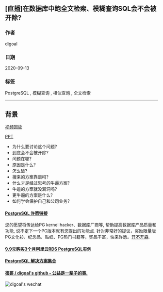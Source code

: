 ## [直播]在数据库中跑全文检索、模糊查询SQL会不会被开除?        
        
### 作者        
digoal        
        
### 日期        
2020-09-13        
        
### 标签        
PostgreSQL , 模糊查询 , 相似查询 , 全文检索         
        
----        
        
## 背景        
[视频回放]()    
    
[PPT](20200913_01_doc_001.pdf)    
    
- 为什么要讨论这个问题?    
- 到底会不会被开除?    
- 问题在哪?    
- 原因是什么?    
- 怎么破?     
- 搜来的方案靠谱吗?    
- 什么才是经过思考的牛逼方案?    
- 牛逼的方案就没漏洞吗?    
- 更牛逼的方案是什么?    
- 如何学会保护自己和公司业务?    
      
  
#### [PostgreSQL 许愿链接](https://github.com/digoal/blog/issues/76 "269ac3d1c492e938c0191101c7238216")
您的愿望将传达给PG kernel hacker、数据库厂商等, 帮助提高数据库产品质量和功能, 说不定下一个PG版本就有您提出的功能点. 针对非常好的提议，奖励限量版PG文化衫、纪念品、贴纸、PG热门书籍等，奖品丰富，快来许愿。[开不开森](https://github.com/digoal/blog/issues/76 "269ac3d1c492e938c0191101c7238216").  
  
  
#### [9.9元购买3个月阿里云RDS PostgreSQL实例](https://www.aliyun.com/database/postgresqlactivity "57258f76c37864c6e6d23383d05714ea")
  
  
#### [PostgreSQL 解决方案集合](https://yq.aliyun.com/topic/118 "40cff096e9ed7122c512b35d8561d9c8")
  
  
#### [德哥 / digoal's github - 公益是一辈子的事.](https://github.com/digoal/blog/blob/master/README.md "22709685feb7cab07d30f30387f0a9ae")
  
  
![digoal's wechat](../pic/digoal_weixin.jpg "f7ad92eeba24523fd47a6e1a0e691b59")
  
